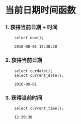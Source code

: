 
# 当前日期时间函数

### 1. 获得当前日期 + 时间

```
    select now();

    2016-08-01 12:30:30
```

### 2. 获得当前日期

```
    select curdate();  
    select current_date();

    2016-08-01
```

### 3. 获得当前时间

```
    select current_time();

    12:30:30
```


